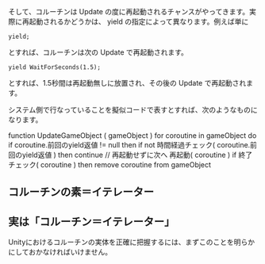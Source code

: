 
そして、コルーチンは Update の度に再起動されるチャンスがやってきます。実際に再起動されるかどうかは、 yield の指定によって異なります。例えば単に

    yield;

とすれば、コルーチンは次の Update で再起動されます。

    yield WaitForSeconds(1.5);

とすれば、1.5秒間は再起動無しに放置され、その後の Update で再起動されます。

システム側で行なっていることを擬似コードで表すとすれば、次のようなものになります。

function UpdateGameObject ( gameObject )
  for coroutine in gameObject do
    if coroutine.前回のyield返値 != null then
      if not 時間経過チェック( coroutine.前回のyield返値 ) then
        continue // 再起動せずに次へ
    再起動( coroutine )
    if 終了チェック( coroutine ) then
      remove coroutine from gameObject

## コルーチンの素＝イテレーター







## 実は「コルーチン＝イテレーター」

Unityにおけるコルーチンの実体を正確に把握するには、まずこのことを明らかにしておかなければいけません。

